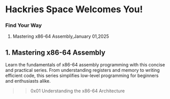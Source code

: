 # Hackries Space Welcomes You!

### Find Your Way

1. Mastering x86-64 Assembly,January 01,2025

## 1. Mastering x86-64 Assembly

Learn the fundamentals of x86-64 assembly programming with this concise and practical series. From understanding registers and memory to writing efficient code, this series simplifies low-level programming for beginners and enthusiasts alike.

>> 0x01 Understanding the x86-64 Architecture
